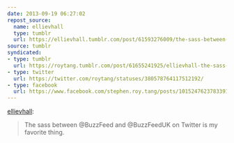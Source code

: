 ```yaml
---
date: 2013-09-19 06:27:02
repost_source:
  name: ellievhall
  type: tumblr
  url: https://ellievhall.tumblr.com/post/61593276009/the-sass-between-buzzfeed-and-buzzfeeduk-on
source: tumblr
syndicated:
- type: tumblr
  url: https://roytang.tumblr.com/post/61655241925/ellievhall-the-sass-between-buzzfeed-and
- type: twitter
  url: https://twitter.com/roytang/statuses/380578764117512192/
- type: facebook
  url: https://www.facebook.com/stephen.roy.tang/posts/10152476237833912
---
```


<p><a href="http://ellievhall.tumblr.com/post/61593276009/the-sass-between-buzzfeed-and-buzzfeeduk-on" class="tumblr_blog">ellievhall</a>:</p>

<blockquote><p>The sass between @BuzzFeed and @BuzzFeedUK on Twitter is my favorite thing. </p></blockquote>